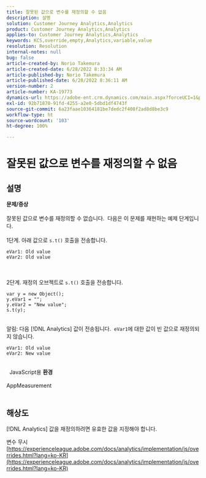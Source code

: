 ```yaml
---
title: 잘못된 값으로 변수를 재정의할 수 없음
description: 설명
solution: Customer Journey Analytics,Analytics
product: Customer Journey Analytics,Analytics
applies-to: Customer Journey Analytics,Analytics
keywords: KCS,override,empty,Analytics,variable,value
resolution: Resolution
internal-notes: null
bug: false
article-created-by: Norio Takemura
article-created-date: 6/28/2022 8:33:34 AM
article-published-by: Norio Takemura
article-published-date: 6/28/2022 8:36:11 AM
version-number: 2
article-number: KA-19773
dynamics-url: https://adobe-ent.crm.dynamics.com/main.aspx?forceUCI=1&pagetype=entityrecord&etn=knowledgearticle&id=620200fd-bcf6-ec11-bb3d-000d3a5b0bd2
exl-id: 92b71870-91fd-4255-a2e0-5dbd1df4743f
source-git-commit: 6a23faae10364181be7dedc2f408f2ad8d8be3c9
workflow-type: ht
source-wordcount: '103'
ht-degree: 100%

---
```


# 잘못된 값으로 변수를 재정의할 수 없음

## 설명

<b>문제/증상</b><br><br>잘못된 값으로 변수를 재정의할 수 없습니다.  다음은 이 문제를 재현하는 예제 단계입니다.
<br> 
<br>1단계. 아래 값으로 `s.t()` 호출을 전송합니다.

```
eVar1: Old value
eVar2: Old value
```

<br> 
<br>2단계. 재정의 오브젝트로 `s.t()` 호출을 전송합니다.

```
var y = new Object();
y.eVar1 = "";
y.eVar2 = "New value";
s.t(y);
```

<br>알림: 다음 [!DNL Analytics] 값이 전송됩니다.  `eVar1`에 대한 값이 빈 값으로 재정의되지 않습니다.

```
eVar1: Old value
eVar2: New value
```

<br> 
JavaScript용 <b>환경</b><br><br>AppMeasurement
<br> 

## 해상도


[!DNL Analytics] 값을 재정의하려면 유효한 값을 지정해야 합니다.

변수 무시
[https://experienceleague.adobe.com/docs/analytics/implementation/js/overrides.html?lang=ko-KR](https://experienceleague.adobe.com/docs/analytics/implementation/js/overrides.html?lang=ko-KR)
